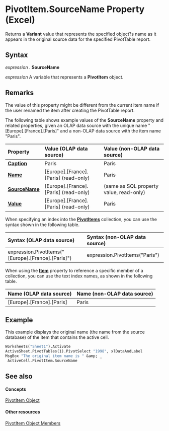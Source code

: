 
# PivotItem.SourceName Property (Excel)

Returns a  **Variant** value that represents the specified object?s name as it appears in the original source data for the specified PivotTable report.


## Syntax

 _expression_ . **SourceName**

 _expression_ A variable that represents a **PivotItem** object.


## Remarks

The value of this property might be different from the current item name if the user renamed the item after creating the PivotTable report.

The following table shows example values of the  **SourceName** property and related properties, given an OLAP data source with the unique name "[Europe].[France].[Paris]" and a non-OLAP data source with the item name "Paris".



|**Property**|**Value (OLAP data source)**|**Value (non-OLAP data source)**|
|:-----|:-----|:-----|
| **[Caption](5b7f3136-971e-6e11-f709-7fffbc86975a.md)**|Paris|Paris|
| **[Name](b3861675-1f05-9e0d-442c-1cd95385ca09.md)**|[Europe].[France].[Paris] (read-only)|Paris|
| **[SourceName](9222dcaf-fb60-45c1-a230-4eb7201e1c2a.md)**|[Europe].[France].[Paris] (read-only)|(same as SQL property value, read-only)|
| **[Value](0c7e33c2-6d28-7d82-f016-57d6d47515d7.md)**|[Europe].[France].[Paris] (read-only)|Paris|
When specifying an index into the  **[PivotItems](df47021a-2b06-fa10-5712-58956c7ffe07.md)** collection, you can use the syntax shown in the following table.



|**Syntax (OLAP data source)**|**Syntax (non-OLAP data source)**|
|:-----|:-----|
|expression.PivotItems("[Europe].[France].[Paris]")|expression.PivotItems("Paris")|
When using the  **[Item](2ce0e125-1613-4dd9-9afa-623f6cca52b7.md)** property to reference a specific member of a collection, you can use the text index names, as shown in the following table.



|**Name (OLAP data source)**|**Name (non-OLAP data source)**|
|:-----|:-----|
|[Europe].[France].[Paris]|Paris|

## Example

This example displays the original name (the name from the source database) of the item that contains the active cell.


```vb
Worksheets("Sheet1").Activate 
ActiveSheet.PivotTables(1).PivotSelect "1998", xlDataAndLabel 
MsgBox "The original item name is " &amp; _ 
 ActiveCell.PivotItem.SourceName
```


## See also


#### Concepts


[PivotItem Object](5829a1d9-0924-9ce8-1120-229e4595285a.md)
#### Other resources


[PivotItem Object Members](dde86683-8c89-2484-cdd0-8c3db0c06f45.md)
